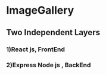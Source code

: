 # ImageGallery  
## Two Independent Layers  
### 1)React js, FrontEnd  
### 2)Express Node js , BackEnd
